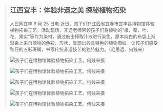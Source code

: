 > ## 江西宜丰：体验非遗之美 探秘植物拓染
>
> 人民网宜丰 9 月 25 日电 近日，孩子们在江西省宜春市宜丰县博物馆体验植物拓染工艺。活动现场，非遗老师带领孩子们将植物的“根、茎、叶、花、果实”等作为染材，通过敲击榨取汁液进行染色，原本纯白的布袋上渐渐染上来自植物的色彩、形状，呈现出各具特色的植物图纹。让孩子们感受秋日的五彩斑斓，书写传统非遗技艺的独特魅力。（毛思远、何贱来）
>
> ![孩子们在博物馆体验植物拓染工艺。何贱来摄](http://jx.people.com.cn/NMediaFile/2023/0925/LOCAL1695603693475O3I026B1HV.jpg "孩子们在博物馆体验植物拓染工艺。何贱来摄")
>
> ![孩子们在博物馆体验植物拓染工艺。何贱来摄](http://jx.people.com.cn/NMediaFile/2023/0925/LOCAL1695603693384H0SPUDBXDA.jpg "孩子们在博物馆体验植物拓染工艺。何贱来摄")
>
> ![孩子们在博物馆体验植物拓染工艺。何贱来摄](http://jx.people.com.cn/NMediaFile/2023/0925/LOCAL1695604844237ROT6CMBEEN.jpg "孩子们在博物馆体验植物拓染工艺。何贱来摄")
>
> ![孩子们在博物馆体验植物拓染工艺。何贱来摄](http://jx.people.com.cn/NMediaFile/2023/0925/LOCAL1695603693421QRDPQVWQ4C.jpg "孩子们在博物馆体验植物拓染工艺。何贱来摄")
>
> ![孩子们在博物馆体验植物拓染工艺。何贱来摄](http://jx.people.com.cn/NMediaFile/2023/0925/LOCAL1695604844188FN5ZPHD7PP.jpg "孩子们在博物馆体验植物拓染工艺。何贱来摄")
